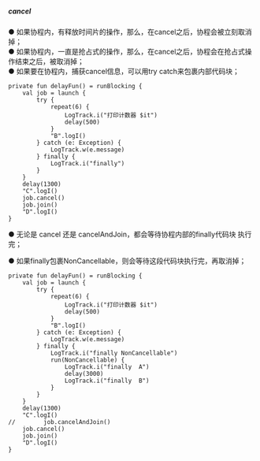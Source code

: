 ##### cancel  

● 如果协程内，有释放时间片的操作，那么，在cancel之后，协程会被立刻取消掉；  
● 如果协程内，一直是抢占式的操作，那么，在cancel之后，协程会在抢占式操作结束之后，被取消掉；  
● 如果要在协程内，捕获cancel信息，可以用try catch来包裹内部代码块；  
```
private fun delayFun() = runBlocking {
    val job = launch {
        try {
            repeat(6) {
                LogTrack.i("打印计数器 $it")
                delay(500)
            }
            "B".logI()
        } catch (e: Exception) {
            LogTrack.w(e.message)
        } finally {
            LogTrack.i("finally")
        }
    }
    delay(1300)
    "C".logI()
    job.cancel()
    job.join()
    "D".logI()
}
```
● 无论是 cancel 还是 cancelAndJoin，都会等待协程内部的finally代码块 执行完；  

● 如果finally包裹NonCancellable，则会等待这段代码块执行完，再取消掉；  
```
private fun delayFun() = runBlocking {
    val job = launch {
        try {
            repeat(6) {
                LogTrack.i("打印计数器 $it")
                delay(500)
            }
            "B".logI()
        } catch (e: Exception) {
            LogTrack.w(e.message)
        } finally {
            LogTrack.i("finally NonCancellable")
            run(NonCancellable) {
                LogTrack.i("finally  A")
                delay(3000)
                LogTrack.i("finally  B")
            }
        }
    }
    delay(1300)
    "C".logI()
//        job.cancelAndJoin()
    job.cancel()
    job.join()
    "D".logI()
}
```
